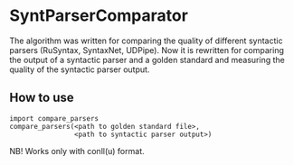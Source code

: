 # SyntParserComparator
The algorithm was written for comparing the quality of different syntactic parsers (RuSyntax, SyntaxNet, UDPipe). Now it is rewritten for comparing the output of a syntactic parser and a golden standard and measuring the quality of the syntactic parser output.
## How to use
```
import compare_parsers
compare_parsers(<path to golden standard file>,
                <path to syntactic parser output>)
```

NB! Works only with conll(u) format.
